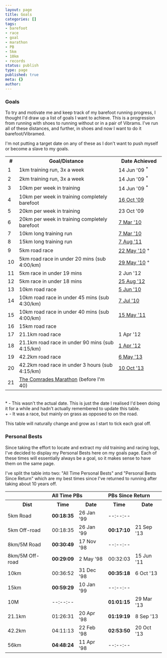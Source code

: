 ```yaml
---
layout: page
title: Goals
categories: []
tags:
- barefoot
- race
- goal
- marathon
- PB
- 5km
- 10km
- records
status: publish
type: page
published: true
meta: {}
author:
---
```

<h3>Goals</h3>
<p>To try and motivate me and keep track of my barefoot running progress, I thought I'd draw up a list of goals I want to achieve.  This is a progression from running with shoes to running without or in a pair of Vibrams.  I've run all of these distances, and further, in shoes and now I want to do it barefoot/Vibramed.</p>
<p>I'm not putting a target date on any of these as I don't want to push myself or become a slave to my goals.</p>
<table id="goals-table">
<tr class="odd">
<th width="20px">#</th>
<th width="400px">Goal/Distance</th>
<th width="160px">Date Achieved</th>
</tr>
<tr class="even">
<td class="number">1</td>
<td class="left">1km training run, 3x a week</td>
<td class="right">14 Jun '09 <sup>*</sup></td>
</tr>
<tr class="odd">
<td class="number">2</td>
<td class="left">2km training run, 3x a week</td>
<td class="right">14 Jun '09 <sup>*</sup></td>
</tr>
<tr class="even">
<td class="number">3</td>
<td class="left">10km per week in training</td>
<td class="right">14 Jun '09 <sup>*</sup></td>
</tr>
<tr class="odd">
<td class="number">4</td>
<td class="left">10km per week in training completely barefoot</td>
<td class="right"><a href="http://barefootrunner.co.uk/10km-in-a-week-barefoot-goal-ticked-off">16 Oct '09</a>  </td>
</tr>
<tr class="even">
<td class="number">5</td>
<td class="left">20km per week in training</td>
<td class="right">23 Oct '09  </td>
</tr>
<tr class="odd">
<td class="number">6</td>
<td class="left">20km per week in training completely barefoot</td>
<td class="right"><a href="http://barefootrunner.co.uk/two-more-goals-can-be-ticked-off">7 Mar '10</a>  </td>
</tr>
<tr class="even">
<td class="number">7</td>
<td class="left">10km long training run</td>
<td class="right"><a href="http://barefootrunner.co.uk/two-more-goals-can-be-ticked-off">7 Mar '10</a>  </td>
</tr>
<tr class="odd">
<td class="number">8</td>
<td class="left">15km long training run</td>
<td class="right"><a href="http://barefootrunner.co.uk/long-runs-are-back-and-theyre-good">7 Aug '11</a></td>
</tr>
<tr class="even">
<td class="number">9</td>
<td class="left">5km road race</td>
<td class="right"><a href="http://barefootrunner.co.uk/reading-parkrun-barefoot">22 May '10</a> <sup>+</sup></td>
</tr>
<tr class="odd">
<td class="number">10</td>
<td class="left">5km road race in under 20 mins (sub 4:00/km)</td>
<td class="right"><a href="http://barefootrunner.co.uk/parkrun-two-and-a-pb-too">29 May '10</a> <sup>+</sup></td>
</tr>
<tr class="even">
<td class="number">11</td>
<td class="left">5km race in under 19 mins</td>
<td class="right">2 Jun '12</td>
</tr>
<tr class="odd">
<td class="number">12</td>
<td class="left">5km race in under 18 mins</td>
<td class="right"><a href="http://barefootrunner.co.uk/back-in-sub-18min-5k-club">25 Aug '12</a></td>
</tr>
<tr class="even">
<td class="number">13</td>
<td class="left">10km road race</td>
<td class="right"><a href="http://barefootrunner.co.uk/yateley-10k-series-race-1-completed-barefoot">5 Jun '10</a> </td>
</tr>
<tr class="odd">
<td class="number">14</td>
<td class="left">10km road race in under 45 mins (sub 4:30/km)</td>
<td class="right"><a href="http://barefootrunner.co.uk/race-report-yateley-10k-series-2010-race-2">7 Jul '10</a> </td>
</tr>
<tr class="even">
<td class="number">15</td>
<td class="left">10km road race in under 40 mins (sub 4:00/km)</td>
<td class="right"><a href="http://barefootrunner.co.uk/race-report-woodley-10k-2011">15 May '11</a> </td>
</tr>
<tr class="odd">
<td class="number">16</td>
<td class="left">15km road race</td>
<td class="right"> </td>
</tr>
<tr class="even">
<td class="number">17</td>
<td class="left">21.1km road race</td>
<td class="right">1 Apr '12</td>
</tr>
<tr class="odd">
<td class="number">18</td>
<td class="left">21.1km road race in under 90 mins (sub 4:15/km)</td>
<td class="right"><a href="http://barefootrunner.co.uk/race-report-reading-half-marathon-2012">1 Apr '12</a></td>
</tr>
<tr class="even">
<td class="number">19</td>
<td class="left">42.2km road race</td>
<td><a href="http://barefootrunner.co.uk/it-wasnt-my-day-today">6 May '13</a></td>
</tr>
<tr class="odd">
<td class="number">20</td>
<td class="left">42.2km road race in under 3 hours (sub 4:15/km)</td>
<td><a href="http://barefootrunner.co.uk/race-report-abingdon-marathon-2013">10 Oct '13</a></td>
</tr>
<tr class="even">
<td class="number">21</td>
<td class="left"><a href="http://www.comrades.com/">The Comrades Marathon</a> (before I'm 40)</td>
<td> </td>
</tr>
</table>
<p><a name="oops"></a><br />
* - This wasn't the actual date.  This is just the date I realised I'd been doing it for a while and hadn't actually remembered to update this table.<br />
+ - It was a race, but mainly on grass as opposed to on the road.</p>
<p>This table will naturally change and grow as I start to tick each goal off.</p>
<h3>Personal Bests</h3>
<p>Since taking the effort to locate and extract my old training and racing logs, I've decided to display my Personal Bests here on my goals page.  Each of these times will essentially always be a goal, so it makes sense to have them on the same page.</p>
<p>I've split the table into two: "All Time Personal Bests" and "Personal Bests Since Return" which are my best times since I've returned to running after taking about 10 years off.</p>
<table id="bests-table">
<tr>
<td> </td>
<td colspan="2"><strong>All Time PBs</strong></td>
<td colspan="2"><strong>PBs Since Return</strong></td>
</tr>
<tr>
<th>Dist</th>
<th>Time</th>
<th>Date</th>
<th>Time</th>
<th>Date</th>
</tr>
<tr>
<td class="number">5km Road</td>
<td><strong>00:18:35</strong></td>
<td>26 Jan '99</td>
<td>--:--:--</td>
<td> </td>
</tr>
<tr>
<td class="number">5km Off-road</td>
<td>00:18:35</td>
<td>26 Jan '99</td>
<td><strong>00:17:10</strong></td>
<td>21 Sep '13</td>
</tr>
<tr>
<td class="number">8km/5M Road</td>
<td><strong>00:30:49</strong></td>
<td>17 Nov '98</td>
<td>--:--:--</td>
<td> </td>
</tr>
<tr>
<td class="number">8km/5M Off-road</td>
<td><strong>00:29:09</strong></td>
<td>2 May '98</td>
<td>00:32:03</td>
<td>15 Jun '11</td>
</tr>
<tr>
<td class="number">10km</td>
<td>00:36:52</td>
<td>31 Dec '98</td>
<td><strong>00:35:18</strong></td>
<td>6 Oct '13</td>
</tr>
<tr>
<td class="number">15km</td>
<td><strong>00:59:29</strong></td>
<td>10 Jan '99</td>
<td>--:--:--</td>
<td> </td>
</tr>
<tr>
<td class="number">10M</td>
<td>--:--:--</td>
<td> </td>
<td><strong>01:01:15</strong></td>
<td>29 Mar '13</td>
</tr>
<tr>
<td class="number">21.1km</td>
<td>01:26:31</td>
<td>20 Apr '98</td>
<td><strong>01:19:19</strong></td>
<td>8 Sep '13</td>
</tr>
<tr>
<td class="number">42.2km</td>
<td>04:11:13</td>
<td>22 Feb '98</td>
<td><strong>02:53:50</strong></td>
<td>20 Oct '13</td>
</tr>
<tr>
<td class="number">56km</td>
<td><strong>04:48:24</strong></td>
<td>11 Apr '98</td>
<td>--:--:--</td>
<td> </td>
</tr>
</table>
